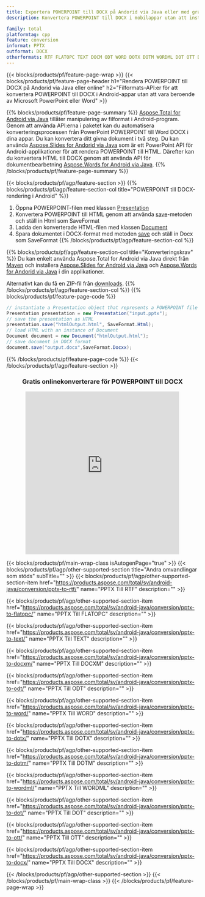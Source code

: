```yaml
---
title: Exportera POWERPOINT till DOCX på Andorid via Java eller med gratis Online Converter
description: Konvertera POWERPOINT till DOCX i mobilappar utan att installera någon programvara eller online. Testa gratis CSV till DOC online-omvandlare snabbt innan du integrerar koden.

family: total
platformtag: cpp
feature: conversion
informat: PPTX
outformat: DOCX
otherformats: RTF FLATOPC TEXT DOCM ODT WORD DOTX DOTM WORDML DOT OTT DOC
---
```

{{< blocks/products/pf/feature-page-wrap >}}
{{< blocks/products/pf/feature-page-header h1="Rendera POWERPOINT till DOCX på Andorid via Java eller online" h2="Filformats-API:er för att konvertera POWERPOINT till DOCX i Android-appar utan att vara beroende av Microsoft PowerPoint eller Word" >}}

{{% blocks/products/pf/feature-page-summary %}}
[Aspose.Total for Android via Java](https://products.aspose.com/total/android-java/) tillåter manipulering av filformat i Android-program. Genom att använda API:erna i paketet kan du automatisera konverteringsprocessen från PowerPoint POWERPOINT till Word DOCX i dina appar.
Du kan konvertera ditt givna dokument i två steg. Du kan använda [Aspose.Slides for Andorid via Java](https://products.aspose.com/slides/android-java/) som är ett PowerPoint API för Android-applikationer för att rendera POWERPOINT till HTML. Därefter kan du konvertera HTML till DOCX genom att använda API för dokumentbearbetning [Aspose.Words for Android via Java](https://products.aspose.com/words/android-java/). 
{{% /blocks/products/pf/feature-page-summary  %}}

{{< blocks/products/pf/agp/feature-section >}}
{{% blocks/products/pf/agp/feature-section-col title="POWERPOINT till DOCX-rendering i Android" %}}
1. Öppna POWERPOINT-filen med klassen [Presentation](https://reference.aspose.com/slides/java/com.aspose.slides/Presentation)
2. Konvertera POWERPOINT till HTML genom att använda [save](https://reference.aspose.com/slides/java/com.aspose.slides/Presentation#save-java.lang.String-int-com.aspose.slides.ISaveOptions-)-metoden och ställ in Html som SaveFormat
3. Ladda den konverterade HTML-filen med klassen [Document](https://reference.aspose.com/words/java/com.aspose.words/Document)
4. Spara dokumentet i DOCX-format med metoden [save](https://reference.aspose.com/words/java/com.aspose.words/Document#save(java.lang.String,int)) och ställ in Docx som SaveFormat
{{% /blocks/products/pf/agp/feature-section-col %}}

{{% blocks/products/pf/agp/feature-section-col title="Konverteringskrav" %}}
Du kan enkelt använda Aspose.Total for Android via Java direkt från [Maven](https://releases.aspose.com/total/java/) och installera [Aspose.Slides for Android via Java](https://docxs.aspose.com/slides/androidjava/install-aspose-slides-for-android-via-java/) och [Aspose.Words for Andorid via Java](https://docxs.aspose.com/words/java/install-aspose-words-for-android-via-java/#install-asposewords-for-android-via-java-from-maven-repository) i din applikationer.

Alternativt kan du få en ZIP-fil från [downloads](https://releases.aspose.comtotal/androidjava).
{{% /blocks/products/pf/agp/feature-section-col %}}
{{% blocks/products/pf/feature-page-code %}}
```cs
// instantiate a Presentation object that represents a POWERPOINT file
Presentation presentation = new Presentation("input.pptx");
// save the presentation as HTML
presentation.save("htmlOutput.html", SaveFormat.Html);
// load HTML with an instance of Document
Document document = new Document("htmlOutput.html");
// save document in DOCX format
document.save("output.docx",SaveFormat.Docxx);   
```

{{% /blocks/products/pf/feature-page-code %}}
{{< /blocks/products/pf/agp/feature-section >}}
<div class="container-fluid agp-content bg-white aboutfile box-1 vh100 section nopbtm">
<div class=container>
<div class=row>
<div class="demobox tc col-md-12 padding-0" align="center">

<h3>Gratis onlinekonverterare för POWERPOINT till DOCX</h3>

<iframe style="border: none; height: 426px;" scrolling="no" src="https://total-conversion-app-65z5r2lp.qa.k8s.dynabic.com/?to=docx&from=pptx" id="child-iframe" width="80%"></iframe>

</div></div>
</div></div>

{{< blocks/products/pf/main-wrap-class isAutogenPage="true" >}}
{{< blocks/products/pf/agp/other-supported-section title="Andra omvandlingar som stöds" subTitle="" >}}
{{< blocks/products/pf/agp/other-supported-section-item href="https://products.aspose.com/total/sv/android-java/conversion/pptx-to-rtf/" name="PPTX Till RTF" description="" >}}

{{< blocks/products/pf/agp/other-supported-section-item href="https://products.aspose.com/total/sv/android-java/conversion/pptx-to-flatopc/" name="PPTX Till FLATOPC" description="" >}}

{{< blocks/products/pf/agp/other-supported-section-item href="https://products.aspose.com/total/sv/android-java/conversion/pptx-to-text/" name="PPTX Till TEXT" description="" >}}

{{< blocks/products/pf/agp/other-supported-section-item href="https://products.aspose.com/total/sv/android-java/conversion/pptx-to-docxm/" name="PPTX Till DOCXM" description="" >}}

{{< blocks/products/pf/agp/other-supported-section-item href="https://products.aspose.com/total/sv/android-java/conversion/pptx-to-odt/" name="PPTX Till ODT" description="" >}}

{{< blocks/products/pf/agp/other-supported-section-item href="https://products.aspose.com/total/sv/android-java/conversion/pptx-to-word/" name="PPTX Till WORD" description="" >}}

{{< blocks/products/pf/agp/other-supported-section-item href="https://products.aspose.com/total/sv/android-java/conversion/pptx-to-dotx/" name="PPTX Till DOTX" description="" >}}

{{< blocks/products/pf/agp/other-supported-section-item href="https://products.aspose.com/total/sv/android-java/conversion/pptx-to-dotm/" name="PPTX Till DOTM" description="" >}}

{{< blocks/products/pf/agp/other-supported-section-item href="https://products.aspose.com/total/sv/android-java/conversion/pptx-to-wordml/" name="PPTX Till WORDML" description="" >}}

{{< blocks/products/pf/agp/other-supported-section-item href="https://products.aspose.com/total/sv/android-java/conversion/pptx-to-dot/" name="PPTX Till DOT" description="" >}}

{{< blocks/products/pf/agp/other-supported-section-item href="https://products.aspose.com/total/sv/android-java/conversion/pptx-to-ott/" name="PPTX Till OTT" description="" >}}

{{< blocks/products/pf/agp/other-supported-section-item href="https://products.aspose.com/total/sv/android-java/conversion/pptx-to-docx/" name="PPTX Till DOCX" description="" >}}


{{< /blocks/products/pf/agp/other-supported-section >}}
{{< /blocks/products/pf/main-wrap-class >}}
{{< /blocks/products/pf/feature-page-wrap >}}